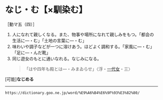 # なじ・む【×馴染む】

［動マ五（四）］

1.  人になれて親しくなる。また、物事や場所になれて親しみをもつ。「都会の生活に―・む」「土地の言葉に―・む」
2.  味わいや調子などが一つに溶けあう。ほどよく調和する。「家風に―・む」「足に―・んだ靴」
3.  同じ遊女のもとに通いなれる。なじみになる。
    >「はや四年も殿とは―・みまゐらせ」〈浮・[一代女](https://dictionary.goo.ne.jp/word/%E5%A5%BD%E8%89%B2%E4%B8%80%E4%BB%A3%E5%A5%B3/#jn-73469)・三〉
        

\[可能\]**なじめる**

---
`https://dictionary.goo.ne.jp/word/%E9%A6%B4%E6%9F%93%E3%82%80/`